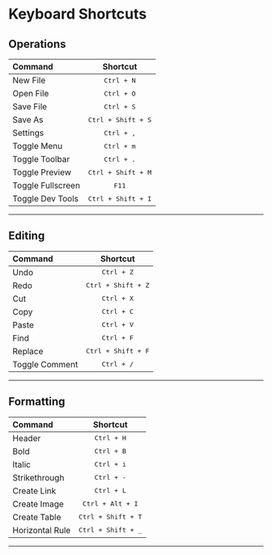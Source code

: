 # Keyboard Shortcuts  

## Operations  

|      Command         |            Shortcut             |  
|:---------------------|:-------------------------------:|   
|     New File         |   <kbd>Ctrl + N</kbd>           |  
|     Open File        |   <kbd>Ctrl + O</kbd>           |  
|     Save File        |   <kbd>Ctrl + S</kbd>           |  
|     Save As          |   <kbd>Ctrl + Shift + S</kbd>   |  
|     Settings         |   <kbd>Ctrl + ,</kbd>           |  
|     Toggle Menu      |   <kbd>Ctrl + m</kbd>           |  
|     Toggle Toolbar   |   <kbd>Ctrl + .</kbd>           |   
|     Toggle Preview   |   <kbd>Ctrl + Shift + M</kbd>   |  
|     Toggle Fullscreen|   <kbd>F11</kbd>                |  
|     Toggle Dev Tools |   <kbd>Ctrl + Shift + I</kbd>   |  

--------------------  

## Editing  

|      Command         |            Shortcut             |
|:---------------------|:-------------------------------:|
|     Undo             |   <kbd>Ctrl + Z</kbd>           |
|     Redo             |   <kbd>Ctrl + Shift + Z</kbd>   | 
|     Cut              |   <kbd>Ctrl + X</kbd>           |
|     Copy             |   <kbd>Ctrl + C</kbd>           |
|     Paste            |   <kbd>Ctrl + V</kbd>           |
|     Find             |   <kbd>Ctrl + F</kbd>           |
|     Replace          |   <kbd>Ctrl + Shift + F</kbd>   |
|     Toggle Comment   |   <kbd>Ctrl + /</kbd>           |


--------------------  

## Formatting  

|      Command         |            Shortcut             |
|:---------------------|:-------------------------------:| 
|     Header           |   <kbd>Ctrl + H</kbd>           |
|     Bold             |   <kbd>Ctrl + B</kbd>           |
|     Italic           |   <kbd>Ctrl + i</kbd>           |
|     Strikethrough    |   <kbd>Ctrl + -</kbd>           |
|     Create Link      |   <kbd>Ctrl + L</kbd>           |
|     Create Image     |   <kbd>Ctrl + Alt + I</kbd>     |
|     Create Table     |   <kbd>Ctrl + Shift + T</kbd>     |
|     Horizontal Rule  |   <kbd>Ctrl + Shift + _</kbd>   |

--------------------  
